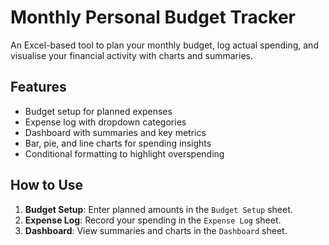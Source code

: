 # Monthly Personal Budget Tracker

An Excel-based tool to plan your monthly budget, log actual spending, and visualise your financial activity with charts and summaries.

## Features

- Budget setup for planned expenses
- Expense log with dropdown categories
- Dashboard with summaries and key metrics
- Bar, pie, and line charts for spending insights
- Conditional formatting to highlight overspending

## How to Use

1. **Budget Setup**: Enter planned amounts in the `Budget Setup` sheet.
2. **Expense Log**: Record your spending in the `Expense Log` sheet.
3. **Dashboard**: View summaries and charts in the `Dashboard` sheet.
